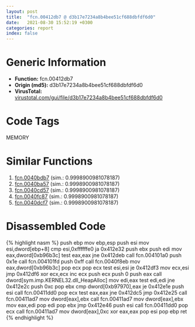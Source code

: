 ```yaml
---
layout: post
title:  "fcn.00412db7 @ d3b17e7234a8b4bee51cf688dbfdf6d0"
date:   2021-08-30 15:52:19 +0300
categories: report
index: false
---
```


# Generic Information
- **Function:** fcn.00412db7
- **Origin (md5):** d3b17e7234a8b4bee51cf688dbfdf6d0
- **VirusTotal:** [virustotal.com/gui/file/d3b17e7234a8b4bee51cf688dbfdf6d0][virustotal_ref]

# Code Tags
<span class="tag" id="MEMORY">MEMORY</span>


# Similar Functions

1. [fcn.0040bdb7][similar_1_ref] (sim.: 0.9998900981078187)
2. [fcn.0040ba57][similar_2_ref] (sim.: 0.9998900981078187)
3. [fcn.0040cd57][similar_3_ref] (sim.: 0.9998900981078187)
4. [fcn.0040fc87][similar_4_ref] (sim.: 0.9998900981078187)
5. [fcn.0040dcf7][similar_5_ref] (sim.: 0.9998900981078187)


# Disassembled Code

{% highlight nasm %}
push ebp
mov ebp,esp
push esi
mov esi,dword[ebp+8]
cmp esi,0xffffffe0
ja 0x412e32
push ebx
push edi
mov eax,dword[0xb96b3c]
test eax,eax
jne 0x412deb
call fcn.004101a0
push 0x1e
call fcn.004101fd
push 0xff
call fcn.0040f8eb
mov eax,dword[0xb96b3c]
pop ecx
pop ecx
test esi,esi
je 0x412df3
mov ecx,esi
jmp 0x412df6
xor ecx,ecx
inc ecx
push ecx
push 0
push eax
call dword[sym.imp.KERNEL32.dll_HeapAlloc]
mov edi,eax
test edi,edi
jne 0x412e2c
push 0xc
pop ebx
cmp dword[0xb97970],eax
je 0x412e1e
push esi
call fcn.00411dd0
pop ecx
test eax,eax
jne 0x412dc5
jmp 0x412e25
call fcn.00411ad7
mov dword[eax],ebx
call fcn.00411ad7
mov dword[eax],ebx
mov eax,edi
pop edi
pop ebx
jmp 0x412e46
push esi
call fcn.00411dd0
pop ecx
call fcn.00411ad7
mov dword[eax],0xc
xor eax,eax
pop esi
pop ebp
ret
{% endhighlight %}


[similar_1_ref]: /report/fcn.0040bdb7@1fd683a7f72f257d6d6de6e845d6c40a
[similar_2_ref]: /report/fcn.0040ba57@f9b80f61ad003ebdee20dab4a0087d2a
[similar_3_ref]: /report/fcn.0040cd57@f40e41234bc244856083b8839ad797e1
[similar_4_ref]: /report/fcn.0040fc87@22e4fd0c4b1c614e2ac3f6bd9999bcbd
[similar_5_ref]: /report/fcn.0040dcf7@fec037c981b84fb9df87dac6521840c9
[virustotal_ref]: https://www.virustotal.com/gui/file/d3b17e7234a8b4bee51cf688dbfdf6d0